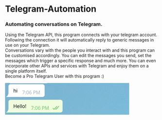 # Telegram-Automation
### Automating conversations on Telegram. 
Using the Telegram API, this program connects with your telegram account. Following the connection it will automatically reply to generic messages in use on your Telegram.  
Conversations vary with the people you interact with and this program can be customised accordingly. You can edit the messages you send, set the messages which trigger a specific response and much more. You can even incorporate other APIs and services with Telegram and enjoy them on a single platform itself.  
Become a Pro Telegram User with this program :)

![Automation Example](https://github.com/rushil1904/Telegram-Automation/blob/master/etc/Automation%20Example?raw=true)
